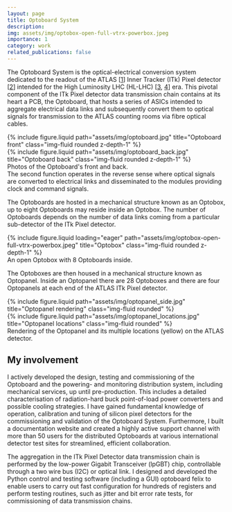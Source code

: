 ```yaml
---
layout: page
title: Optoboard System
description: 
img: assets/img/optobox-open-full-vtrx-powerbox.jpeg
importance: 1
category: work
related_publications: false
---
```


The Optoboard System is the optical-electrical conversion system dedicated to the readout of the ATLAS [[1](https://doi.org/10.1088/1748-0221/3/08/S08003)] Inner Tracker (ITk) Pixel detector [[2](https://cds.cern.ch/record/2285585)] intended for the High Luminosity LHC (HL-LHC) [[3](https://e-publishing.cern.ch/index.php/CYRM/issue/view/127), [4](https://www.worldscientific.com/doi/abs/10.1142/9581)] era.
This pivotal component of the ITk Pixel detector data transmission chain contains at its heart a PCB, the Optoboard, that hosts a series of ASICs intended to aggregate electrical data links and subsequently convert them to optical signals for transmission to the ATLAS counting rooms via fibre optical cables.
<div class="row justify-content-sm-center">
    <div class="col-sm mt-3 mt-md-0">
        {% include figure.liquid path="assets/img/optoboard.jpg" title="Optoboard front" class="img-fluid rounded z-depth-1" %}
    </div>
    <div class="col-sm mt-3 mt-md-0">
        {% include figure.liquid path="assets/img/optoboard_back.jpg" title="Optoboard back" class="img-fluid rounded z-depth-1" %}
    </div>
</div>
<div class="caption">
    Photos of the Optoboard's front and back.
</div>
The second function operates in the reverse sense where optical signals are converted to electrical links and disseminated to the modules providing clock and command signals.

The Optoboards are hosted in a mechanical structure known as an Optobox, up to eight Optoboards may reside inside an Optobox.
The number of Optoboards depends on the number of data links coming from a particular sub-detector of the ITk Pixel detector.

<div class="row justify-content-sm-center">
    <div class="col-sm-9 mt-3 mt-md-0">
        {% include figure.liquid loading="eager" path="assets/img/optobox-open-full-vtrx-powerbox.jpeg" title="Optobox" class="img-fluid rounded z-depth-1" %}
    </div>
</div>
<div class="caption">
    An open Optobox with 8 Optoboards inside.
</div>

The Optoboxes are then housed in a mechanical structure known as Optopanel.
Inside an Optopanel there are 28 Optoboxes and there are four Optopanels at each end of the ATLAS ITk Pixel detector.

<div class="row justify-content-sm-center">
    <div class="col-sm-7 mt-3 mt-md-0">
        {% include figure.liquid path="assets/img/optopanel_side.jpg" title="Optopanel rendering" class="img-fluid rounded" %}
    </div>
    <div class="col-sm-5 mt-3 mt-md-0">
        {% include figure.liquid path="assets/img/optopanel_locations.jpg" title="Optopanel locations" class="img-fluid rounded" %}
    </div>
</div>
<div class="caption">
    Rendering of the Optopanel and its multiple locations (yellow) on the ATLAS detector.
</div>

## My involvement

I actively developed the design, testing and commissioning of the Optoboard and the powering- and monitoring distribution system, including mechanical services, up until pre-production.
This includes a detailed characterisation of radiation-hard buck point-of-load power
converters and possible cooling strategies.
I have gained fundamental knowledge of operation, calibration and tuning of silicon pixel detectors for the commissioning and validation of the Optoboard System.
Furthermore, I built a documentation website and created a highly active support channel with more
than 50 users for the distributed Optoboards at various international detector test sites for streamlined,
efficient collaboration.

The aggregation in the ITk Pixel Detector data transmission chain is performed by the low-power Gigabit
Transceiver (lpGBT) chip, controllable through a two wire bus (I2C) or optical link.
I designed and developed the Python control and testing software (including a GUI) optoboard felix to enable users
to carry out fast configuration for hundreds of registers and perform testing routines, such as jitter and bit error rate
tests, for commissioning of data transmission chains.